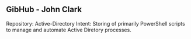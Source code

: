 GibHub - John Clark
------------------------------------------------

Repository: Active-Directory
Intent: Storing of primarily PowerShell scripts to manage and automate Active Diretory processes.
